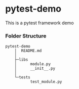 # pytest-demo
This is a pytest framework demo

### Folder Structure
```
pytest-demo
    │  README.md
    │
    ├─libs
    │      module.py
    │      __init__.py
    │
    └─tests
           test_module.py
```
